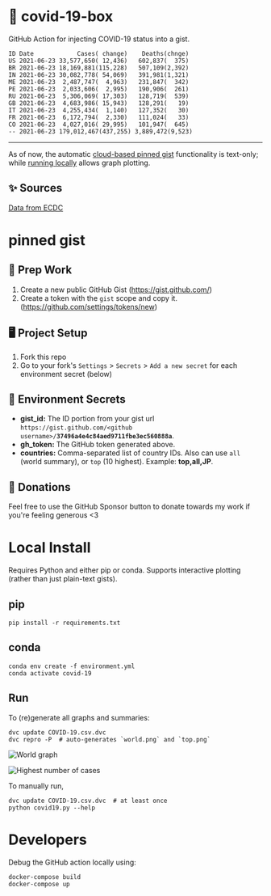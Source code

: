 # 🏥 covid-19-box

GitHub Action for injecting COVID-19 status into a gist.

```
ID Date            Cases( change)    Deaths(chnge)
US 2021-06-23 33,577,650( 12,436)   602,837(  375)
BR 2021-06-23 18,169,881(115,228)   507,109(2,392)
IN 2021-06-23 30,082,778( 54,069)   391,981(1,321)
ME 2021-06-23  2,487,747(  4,963)   231,847(  342)
PE 2021-06-23  2,033,606(  2,995)   190,906(  261)
RU 2021-06-23  5,306,069( 17,303)   128,719(  539)
GB 2021-06-23  4,683,986( 15,943)   128,291(   19)
IT 2021-06-23  4,255,434(  1,140)   127,352(   30)
FR 2021-06-23  6,172,794(  2,330)   111,024(   33)
CO 2021-06-23  4,027,016( 29,995)   101,947(  645)
-- 2021-06-23 179,012,467(437,255) 3,889,472(9,523)
```

---

As of now, the automatic [cloud-based pinned gist](#pinned-gist) functionality is text-only;
while [running locally](#local-install) allows graph plotting.

## ✨ Sources

[Data from ECDC](https://www.ecdc.europa.eu/en/publications-data/download-todays-data-geographic-distribution-covid-19-cases-worldwide)

# pinned gist

## 🎒 Prep Work
1. Create a new public GitHub Gist (https://gist.github.com/)
1. Create a token with the `gist` scope and copy it. (https://github.com/settings/tokens/new)

## 🖥 Project Setup
1. Fork this repo
1. Go to your fork's `Settings` > `Secrets` > `Add a new secret` for each environment secret (below)

## 🤫 Environment Secrets
- **gist_id:** The ID portion from your gist url `https://gist.github.com/<github username>/`**`37496a4e4c84aed9711fbe3ec560888a`**.
- **gh_token:** The GitHub token generated above.
- **countries:** Comma-separated list of country IDs. Also can use `all` (world summary), or `top` (10 highest). Example: **top,all,JP**.

## 💸 Donations

Feel free to use the GitHub Sponsor button to donate towards my work if you're feeling generous <3

# Local Install

Requires Python and either pip or conda. Supports interactive plotting (rather than just plain-text gists).

## pip

```
pip install -r requirements.txt
```

## conda

```
conda env create -f environment.yml
conda activate covid-19
```

## Run

To (re)generate all graphs and summaries:

```
dvc update COVID-19.csv.dvc
dvc repro -P  # auto-generates `world.png` and `top.png`
```

![World graph](world.png)

![Highest number of cases](top.png)

To manually run,

```
dvc update COVID-19.csv.dvc  # at least once
python covid19.py --help
```

# Developers

Debug the GitHub action locally using:

```
docker-compose build
docker-compose up
```
